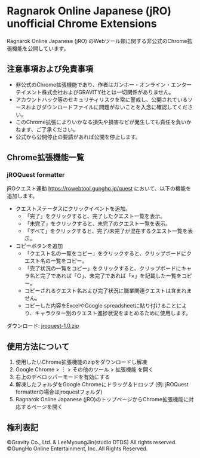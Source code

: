 # Ragnarok Online Japanese (jRO) unofficial Chrome Extensions

Ragnarok Online Japanese (jRO) のWebツール類に関する非公式のChrome拡張機能を公開しています。

## 注意事項および免責事項

- 非公式のChrome拡張機能であり、作者はガンホー・オンライン・エンターテイメント株式会社およびGRAVITY社とは一切関係がありません。
- アカウントハック等のセキュリティリスクを常に警戒し、公開されているソースおよびダウンロードファイルに問題がないことを入念に確認してください。
- このChrome拡張によりいかなる損失や損害などが発生しても責任を負いかねます、ご了承ください。
- 公式から公開停止の要請があれば公開を停止します。

## Chrome拡張機能一覧

### jROQuest formatter

jROクエスト連動 https://rowebtool.gungho.jp/quest において、以下の機能を追加します。

- クエストステータスにクリックイベントを追加。
  - 「完了」をクリックすると、完了したクエスト一覧を表示。
  - 「未完了」をクリックすると、未完了のクエスト一覧を表示。
  - 「すべて」をクリックすると、完了/未完了が混在するクエスト一覧を表示。
- コピーボタンを追加
  - 「クエスト名の一覧をコピー」をクリックすると、クリップボードにクエスト名の一覧をコピー。
  - 「完了状況の一覧をコピー」をクリックすると、クリップボードにキャラ名と完了であれば「○」、未完了であれば「×」を記載した一覧をコピー。
  - コピーされるクエスト名および完了状況に職業関連クエストは含まれません。
  - コピーした内容をExcelやGoogle spreadsheetに貼り付けることにより、キャラクター別のクエスト進捗状況をまとめるために使用します。

ダウンロード: [jroquest-1.0.zip](https://github.com/full-deviation/rochrome/raw/master/dist/jroquest-1.0.zip)

## 使用方法について

1. 使用したいChrome拡張機能のzipをダウンロードし解凍
1. Google Chrome > ︙ > その他のツール > 拡張機能 を開く
1. 右上のデベロッパーモードを有効にする
1. 解凍したフォルダをGoogle Chromeにドラッグ＆ドロップ
  (例: jROQuest formatterの場合はjroquestフォルダ)
1. Ragnarok Online Japanese (jRO)のトップページからChrome拡張機能に対応するページを開く

## 権利表記

©Gravity Co., Ltd. & LeeMyoungJin(studio DTDS) All rights reserved.
©GungHo Online Entertainment, Inc. All Rights Reserved.

